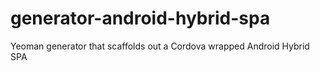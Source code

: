 generator-android-hybrid-spa
============================

Yeoman generator that scaffolds out a Cordova wrapped Android Hybrid SPA
